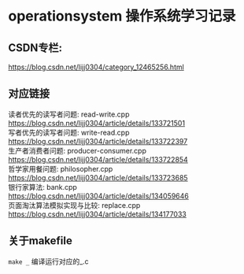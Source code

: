 # operationsystem 操作系统学习记录  
## CSDN专栏:  
<https://blog.csdn.net/lijj0304/category_12465256.html>  

## 对应链接
读者优先的读写者问题: read-write.cpp  
<https://blog.csdn.net/lijj0304/article/details/133721501>  
写者优先的读写者问题: write-read.cpp  
<https://blog.csdn.net/lijj0304/article/details/133722397>  
生产者消费者问题: producer-consumer.cpp  
<https://blog.csdn.net/lijj0304/article/details/133722854>  
哲学家用餐问题: philosopher.cpp  
<https://blog.csdn.net/lijj0304/article/details/133723685>  
银行家算法: bank.cpp  
<https://blog.csdn.net/lijj0304/article/details/134059646>  
页面淘汰算法模拟实现与比较: replace.cpp  
<https://blog.csdn.net/lijj0304/article/details/134177033>  
## 关于makefile  
`make _` 编译运行对应的_.c  
